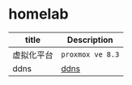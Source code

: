 # homelab
| title      | Description |
| ----------- | ----------- |
| 虚拟化平台| `proxmox ve 8.3`       |
| ddns | [ddns](https://github.com/kingschan1204/my-ddns)  |

